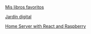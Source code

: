 [Mis libros favoritos](/ideas/libros)

[Jardín digital](/ideas/jardin_digital)

[Home Server with React and Raspberry](/ideas/home_server)
